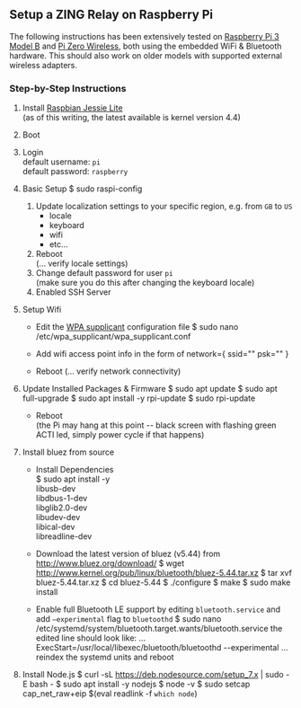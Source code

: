 ## Setup a **ZING** Relay on Raspberry Pi

The following instructions has been extensively tested on [Raspberry Pi 3 Model B](https://www.raspberrypi.org/products/raspberry-pi-3-model-b/) and [Pi Zero Wireless](https://www.raspberrypi.org/products/pi-zero-wireless/), both using the embedded WiFi & Bluetooth hardware. This should also work on older models with supported external wireless adapters.

### Step-by-Step Instructions

1. Install [Raspbian Jessie Lite](https://www.raspberrypi.org/downloads/raspbian/)   
(as of this writing, the latest available is kernel version 4.4)

1. Boot

1. Login   
default username: `pi`  
default password: `raspberry`

1. Basic Setup
		$ sudo raspi-config
	1. Update localization settings to your specific region, e.g. from `GB` to `US`
		- locale
		- keyboard
		- wifi
		- etc...
	1. Reboot  
	   (... verify locale settings)
	1. Change default password for user `pi`  
	   (make sure you do this after changing the keyboard locale)
	1. Enabled SSH Server

1. Setup Wifi  
	- Edit the [WPA supplicant](http://w1.fi/wpa_supplicant/) configuration file
			$ sudo nano /etc/wpa_supplicant/wpa_supplicant.conf

	- Add wifi access point info in the form of
				network={
					ssid="<SSID>"
					psk="<PSK>"
	  			}
	- Reboot
	  (... verify network connectivity)

1. Update Installed Packages & Firmware
		$ sudo apt update
		$ sudo apt full-upgrade
		$ sudo apt install -y rpi-update
		$ sudo rpi-update
	- Reboot  
	  (the Pi may hang at this point -- black screen with flashing green ACTI led, simply power cycle if that happens)

1. Install bluez from source
	- Install Dependencies  
			$ sudo apt install -y \
				    libusb-dev \
				    libdbus-1-dev \
				    libglib2.0-dev \
				    libudev-dev \
				    libical-dev \
				    libreadline-dev

	- Download the latest version of bluez (v5.44) from http://www.bluez.org/download/
			$ wget http://www.kernel.org/pub/linux/bluetooth/bluez-5.44.tar.xz
			$ tar xvf bluez-5.44.tar.xz
			$ cd bluez-5.44
			$ ./configure
			$ make
			$ sudo make install
	- Enable full Bluetooth LE support by
	editing `bluetooth.service` and add `–experimental` flag to `bluetoothd`
			$ sudo nano \
	    	/etc/systemd/system/bluetooth.target.wants/bluetooth.service
	the edited line should look like:
			...
			ExecStart=/usr/local/libexec/bluetooth/bluetoothd --experimental
			...
reindex the systemd units and reboot


1. Install Node.js
		$ curl -sL https://deb.nodesource.com/setup_7.x | sudo -E bash -
		$ sudo apt install -y nodejs
		$ node -v
		$ sudo setcap cap_net_raw+eip $(eval readlink -f `which node`)
